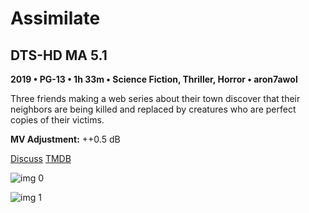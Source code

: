 # Assimilate

## DTS-HD MA 5.1

**2019 • PG-13 • 1h 33m • Science Fiction, Thriller, Horror • aron7awol**

Three friends making a web series about their town discover that their neighbors are being killed and replaced by creatures who are perfect copies of their victims.

**MV Adjustment:** ++0.5 dB

[Discuss](https://www.avsforum.com/threads/bass-eq-for-filtered-movies.2995212/post-58501200)  [TMDB](528985)

![img 0](https://i.imgur.com/Lthn5gE.jpg)

![img 1](https://i.imgur.com/3e4m5pn.png)


